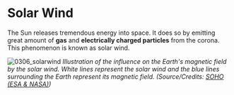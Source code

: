 # Solar Wind

The Sun releases tremendous energy into space.  It does so by emitting great amount of **gas** and **electrically charged particles** from the corona. This phenomenon is known as solar wind.

![0306_solarwind](./static/0306_solarwind.jpg)
*Illustration of the influence on the Earth's magnetic field by the solar wind. White lines represent the solar wind and the blue lines surrounding the Earth represent its magnetic field. (Source/Credits: [SOHO (ESA & NASA)](http://sohowww.nascom.nasa.gov/))*